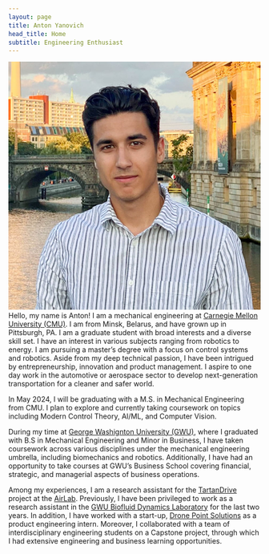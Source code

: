```yaml
---
layout: page
title: Anton Yanovich
head_title: Home
subtitle: Engineering Enthusiast
---
```


<div class="pretty-links">
<div class="grid">
<div class="unit golden-small profile-pic">
<img class='site-profile' src="/assets/img/anton.JPG">
</div>
<div class="unit golden-large">
<div class="lead lead-about">
Hello, my name is Anton! I am a mechanical engineering at <a href="https://www.cmu.edu/">Carnegie Mellon University (CMU)</a>. I am from Minsk, Belarus, and have grown up in Pittsburgh, PA. I am a graduate student with broad interests and a diverse skill set. I have an interest in various subjects ranging from robotics to energy. I am pursuing a master’s degree with a focus on control systems and robotics. Aside from my deep technical passion, I have been intrigued by entrepreneurship, innovation and product management. I aspire to one day work in the automotive or aerospace sector to develop next-generation transportation for a cleaner and safer world.

In May 2024, I will be graduating with a M.S. in Mechanical Engineering from CMU. I plan to explore and currently taking coursework on topics including Modern Control Theory, AI/ML, and Computer Vision. 

During my time at <a href="https://www.gwu.edu/">George Washignton University (GWU)</a>, where I graduated with B.S in Mechanical Engineering and Minor in Business, I have taken coursework across various disciplines under the mechanical engineering umbrella, including biomechanics and robotics. Additionally, I have had an opportunity to take courses at GWU’s Business School covering financial, strategic, and managerial aspects of business operations.

Among my experiences, I am a research assistant for the <a href="https://www.cs.cmu.edu/news/2022/tartandrive">TartanDrive</a> project at the <a href="https://theairlab.org/">AirLab</a>. Previously, I have been privileged to work as a research assistant in the <a href="https://www.researchgate.net/lab/Biofluid-Dynamics-Lab-Michael-W-Plesniak">GWU Biofluid Dynamics Laboratory</a> for the last two years. In addition, I have worked with a start-up, <a href="https://dronepointsolutions.com/">Drone Point Solutions</a> as a product engineering intern. Moreover, I collaborated with a team of interdisciplinary engineering students on a Capstone project, through which I had extensive engineering and business learning opportunities.

<!-- and want to be like Anton Egorov who is a researcher in autonomous robotics with a particular interest in computer vision (3D point cloud semantic segmentation) and deep learning for robust 3D perception. I am also broadly interested in SLAM.

I am currently a Data Scientist (ML Matching Team) at [OZON](https://corp.ozon.com/) Technology in Russia. Prior to this role, I served as Middle Software Developer (Localization and Mapping (SLAM) team) in Self-Driving Group in the same company. I have been working on developing of algorithms that underlie SLAM.

From August 2020 to June 2021, I was a doctaral student at [Autonomous Transportation Systems Lab](https://robotics.innopolis.university/en/labs/laboratoriya-avtonomnyh-transportnyh-sistem/) of [Innopolis University](https://innopolis.university/en/) with [*Professor Alexandr Klimchik*](https://scholar.google.fr/citations?user=KLpMBj0AAAAJ&hl=en). I received my <strong>Master of Science in Space and Engineering Systems</strong> at [Skolkovo Institute of Science and Technology (Skoltech)](https://www.skoltech.ru/en/) in June 2020 — including a six-month research visit at the [Robotics Institute](https://www.ri.cmu.edu/) at [Carnegie Mellon University](https://www.cmu.edu/).
</div>

My Master's research work was based at [Biorobotics Lab](http://biorobotics.ri.cmu.edu/index.php) at the Robotics Institute of Carnegie Mellon University under the supervision of [*Professor Howie Choset*](https://scholar.google.com/citations?user=4fvo61oAAAAJ&hl=en) — related to the development of a new 3D Place Recognition framework in 3D LiDAR-based SLAM algorithm with an orientation-invariant property

a-->

</div>

</div>

